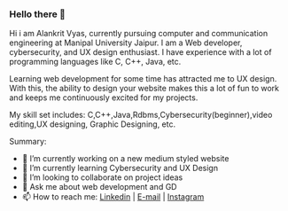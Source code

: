 ### Hello there 👋

Hi i am Alankrit Vyas, currently pursuing computer and communication engineering at Manipal University Jaipur. I am a Web developer, cybersecurity, and UX design enthusiast. I have experience with a lot of programming languages like C, C++, Java, etc.

Learning web development for some time has attracted me to UX design. With this, the ability to design your website makes this a lot of fun to work and keeps me continuously excited for my projects.

My skill set includes: C,C++,Java,Rdbms,Cybersecurity(beginner),video editing,UX designing, Graphic Designing, etc.
<!--
**alankritvyas21/alankritvyas21** is a ✨ _special_ ✨ repository because its `README.md` (this file) appears on your GitHub profile.
-->
Summary:

- 🔭 I’m currently working on a new medium styled website
- 🌱 I’m currently learning Cybersecurity and UX Design
- 👯 I’m looking to collaborate on project ideas
- 💬 Ask me about web development and GD
- 📫 How to reach me:  <a href="https://www.linkedin.com/in/alankrit-vyas-667063190/">Linkedin</a>  | <a href="mailto:av3h.vyas@gmail.com">E-mail</a> |  <a href="https://www.instagram.com/i_alanvyas/">Instagram</a>


